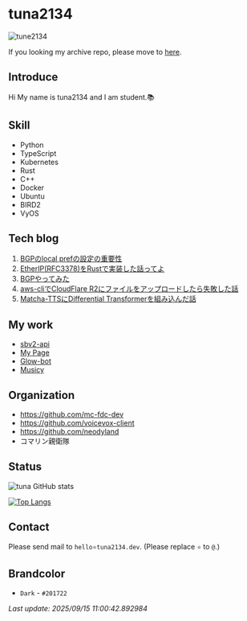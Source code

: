 # tuna2134
![tune2134](https://komarev.com/ghpvc/?username=tuna2134)

If you looking my archive repo, please move to [here](https://github.com/tuna2134-archive).

## Introduce
Hi My name is tuna2134 and I am student.📚

## Skill
- Python
- TypeScript
- Kubernetes
- Rust
- C++
- Docker
- Ubuntu
- BIRD2
- VyOS

## Tech blog

1. [BGPのlocal prefの設定の重要性](https://zenn.dev/neody/articles/8fe0ed1788cc8b)
2. [EtherIP(RFC3378)をRustで実装した話ってよ](https://zenn.dev/dms_sub/articles/cb6ec3ca067c8a)
3. [BGPやってみた](https://zenn.dev/neody/articles/f501261728997c)
4. [aws-cliでCloudFlare R2にファイルをアップロードしたら失敗した話](https://zenn.dev/neody/articles/6f2b6e41dd1914)
5. [Matcha-TTSにDifferential Transformerを組み込んだ話](https://zenn.dev/dms_sub/articles/3655a007d28618)

## My work
- [sbv2-api](https://github.com/neodyland/sbv2-api)
- [My Page](https://tuna2134.jp/)
- [Glow-bot](https://glow-bot.com)
- [Musicy](https://musicy.neody.land)

## Organization
- https://github.com/mc-fdc-dev
- https://github.com/voicevox-client
- https://github.com/neodyland
- コマリン親衛隊

## Status
![tuna GitHub stats](https://github-readme-stats.vercel.app/api?username=tuna2134&show_icons=true&theme=radical)

[![Top Langs](https://github-readme-stats.vercel.app/api/top-langs/?username=tuna2134&layout=compact)](https://github.com/anuraghazra/github-readme-stats)

## Contact
Please send mail to `hello⭐️tuna2134.dev`. (Please replace `⭐️` to `@`.)

## Brandcolor
- `Dark` - `#201722`

*Last update: 2025/09/15 11:00:42.892984*
